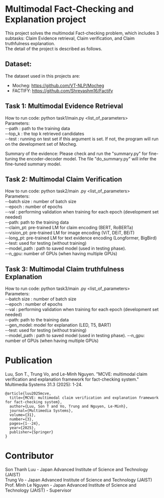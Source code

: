 # Multimodal Fact-Checking and Explanation project  
This project solves the multimodal Fact-checking problem, which includes 3 subtasks: Claim Evidence retrieval, Claim verification, and Claim truthfulness explanation.  
The detail of the project is described as follows.   

## Dataset:  
The dataset used in this projects are:   
+ Mocheg: https://github.com/VT-NLP/Mocheg   
+ FACTIFY: https://github.com/Shreyashm16/Factify     

## Task 1: Multimodal Evidence Retrieval   
How to run code: python task1/main.py <list_of_parameters>    
Parameters:    
 --path  :  path to the training data     
 --top_k  : the top k retrieved candidates    
 --test  : running on test set if this argument is set. If not, the program will run on the development set of Mocheg.  

Summary of the evidence: Please check and run the "summary.py" for fine-tuning the encoder-decoder model. The file "do_summary.py" will infer the fine-tuned summary model.    

## Task 2: Multimodal Claim Verification 
How to run code: python task2/main .py <list_of_parameters>   
Parameters:    
 --batch size : number of batch size  
 --epoch  : number of epochs   
 --val : performing validation when training for each epoch (development set needed)    
 --path:  path to the training data   
 --claim_pt: pre-trained LM for claim encoding (BERT, RoBERTa)  
 --vision_pt: pre-trained LM for image encoding (ViT, DEiT, BEiT)  
 --long_pt: pre-trained LM for text evidence encoding (Longformer, BigBird)   
 --test: used for testing (without training)  
 --model_path  : path to saved model (used in testing phase).   
 --n_gpu:  number of GPUs (when having multiple GPUs)   

## Task 3: Multimodal Claim truthfulness Explanation 
How to run code: python task3/main .py <list_of_parameters>      
Parameters:    
 --batch size : number of batch size  
 --epoch  : number of epochs   
 --val : performing validation when training for each epoch (development set needed)    
 --path:  path to the training data   
 --gen_model: model for explanation (LED, T5, BART)    
 --test: used for testing (without training)  
 --model_path  : path to saved model (used in testing phase).
 --n_gpu:  number of GPUs (when having multiple GPUs)  
 
# Publication 
Luu, Son T., Trung Vo, and Le-Minh Nguyen. "MCVE: multimodal claim verification and explanation framework for fact-checking system." Multimedia Systems 31.3 (2025): 1-24.
```
@article{luu2025mcve,
  title={MCVE: multimodal claim verification and explanation framework for fact-checking system},
  author={Luu, Son T and Vo, Trung and Nguyen, Le-Minh},
  journal={Multimedia Systems},
  volume={31},
  number={3},
  pages={1--24},
  year={2025},
  publisher={Springer}
}

```

# Contributor 
Son Thanh Luu - Japan Advanced Institute of Science and Technology (JAIST)  
Trung Vo - Japan Advanced Institute of Science and Technology (JAIST)   
Prof. Minh Le Nguyen - Japan Advanced Institute of Science and Technology (JAIST) - Supervisor 
